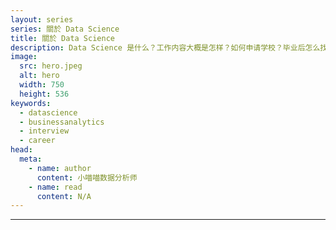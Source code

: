 ```yaml
---
layout: series
series: 關於 Data Science
title: 關於 Data Science
description: Data Science 是什么？工作内容大概是怎样？如何申请学校？毕业后怎么找工作？这里你将找到你的答案！
image:
  src: hero.jpeg
  alt: hero
  width: 750
  height: 536
keywords:
  - datascience
  - businessanalytics
  - interview
  - career
head:
  meta:
    - name: author
      content: 小喵喵数据分析师
    - name: read
      content: N/A
---
```


---
